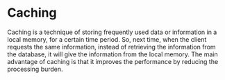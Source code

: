 # Caching
Caching is a technique of storing frequently used data or information in a local memory, for a certain time period. So, next time, when the client requests the same information, instead of retrieving the information from the database, it will give the information from the local memory. The main advantage of caching is that it improves the performance by reducing the processing burden. 
